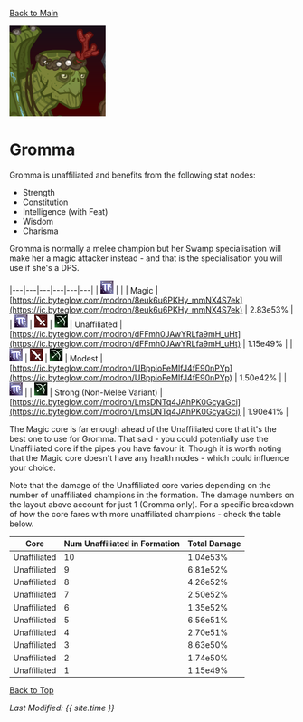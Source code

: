 [Back to Main](index.md)

![Gromma Portrait](images/portraits/gromma.png)

# Gromma

Gromma is unaffiliated and benefits from the following stat nodes:

* Strength
* Constitution
* Intelligence (with Feat)
* Wisdom
* Charisma

Gromma is normally a melee champion but her Swamp specialisation will make her a magic attacker instead - and that is the specialisation you will use if she's a DPS.

|---|---|---|---|---|---|
| ![Magic Icon](images/magic.png) |   |   | Magic | [https://ic.byteglow.com/modron/8euk6u6PKHy_mmNX4S7ek](https://ic.byteglow.com/modron/8euk6u6PKHy_mmNX4S7ek) | 2.83e53% |
| ![Magic Icon](images/magic.png) | ![Melee Icon](images/melee.png) | ![Ranged Icon](images/ranged.png) | Unaffiliated | [https://ic.byteglow.com/modron/dFFmh0JAwYRLfa9mH_uHt](https://ic.byteglow.com/modron/dFFmh0JAwYRLfa9mH_uHt) | 1.15e49% |
| ![Magic Icon](images/magic.png) | ![Melee Icon](images/melee.png) | ![Ranged Icon](images/ranged.png) | Modest | [https://ic.byteglow.com/modron/UBppioFeMIfJ4fE90nPYp](https://ic.byteglow.com/modron/UBppioFeMIfJ4fE90nPYp) | 1.50e42% |
| ![Magic Icon](images/magic.png) |   | ![Ranged Icon](images/ranged.png) | Strong (Non-Melee Variant) | [https://ic.byteglow.com/modron/LmsDNTq4JAhPK0GcyaGci](https://ic.byteglow.com/modron/LmsDNTq4JAhPK0GcyaGci) | 1.90e41% |

The Magic core is far enough ahead of the Unaffiliated core that it's the best one to use for Gromma. That said - you could potentially use the Unaffiliated core if the pipes you have favour it. Though it is worth noting that the Magic core doesn't have any health nodes - which could influence your choice.

Note that the damage of the Unaffiliated core varies depending on the number of unaffiliated champions in the formation. The damage numbers on the layout above account for just 1 (Gromma only). For a specific breakdown of how the core fares with more unaffiliated champions - check the table below.

| Core | Num Unaffiliated in Formation | Total Damage |
|---|---|---|
| Unaffiliated | 10 | 1.04e53% |
| Unaffiliated | 9 | 6.81e52% |
| Unaffiliated | 8 | 4.26e52% |
| Unaffiliated | 7 | 2.50e52% |
| Unaffiliated | 6 | 1.35e52% |
| Unaffiliated | 5 | 6.56e51% |
| Unaffiliated | 4 | 2.70e51% |
| Unaffiliated | 3 | 8.63e50% |
| Unaffiliated | 2 | 1.74e50% |
| Unaffiliated | 1 | 1.15e49% |

[Back to Top](#top)

*Last Modified: {{ site.time }}*